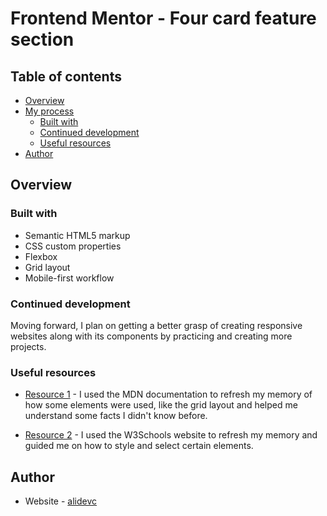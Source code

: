 # Frontend Mentor - Four card feature section

## Table of contents

- [Overview](#overview)
  <!-- - [Links](#links) -->
- [My process](#my-process)
  - [Built with](#built-with)
  - [Continued development](#continued-development)
  - [Useful resources](#useful-resources)
- [Author](#author)

## Overview

<!-- ### Links

- Solution URL: [Add solution URL here](https://your-solution-url.com)
- Live Site URL: [Add live site URL here](https://your-live-site-url.com) -->

### Built with

- Semantic HTML5 markup
- CSS custom properties
- Flexbox
- Grid layout
- Mobile-first workflow

### Continued development

Moving forward, I plan on getting a better grasp of creating responsive websites along with its components by practicing and creating more projects.

### Useful resources

- [Resource 1](https://developer.mozilla.org/en-US/docs/Web) - I used the MDN documentation to refresh my memory of how some elements were used, like the grid layout and helped me understand some facts I didn't know before. 

- [Resource 2](https://www.w3schools.com/css/) - I used the W3Schools website to refresh my memory and guided me on  how to style and select certain elements.


## Author

- Website - [alidevc](https://www.github.com/alidevc)
